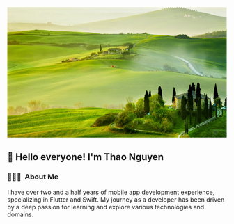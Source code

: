 <img src="./assets/Spring_Landscape.jpg" alt="Icon description" style="width: 1000px;height: 300px;">
<h2> 👋 Hello everyone! I'm Thao Nguyen</h2>
<!--  👋 &nbsp;Hello every one! I'm Thao Nguyen -->


### 👨🏻‍💻 &nbsp;About Me
I have over two and a half years of mobile app development experience, specializing in Flutter and Swift. 
My journey as a developer has been driven by a deep passion for learning and explore various technologies and domains.

